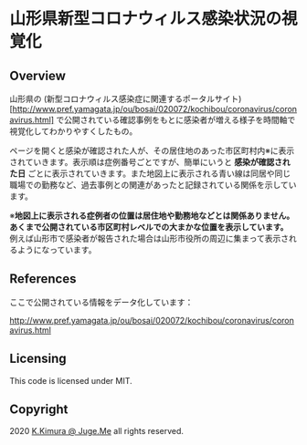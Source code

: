 # 山形県新型コロナウィルス感染状況の視覚化


## Overview

山形県の (新型コロナウィルス感染症に関連するポータルサイト)[http://www.pref.yamagata.jp/ou/bosai/020072/kochibou/coronavirus/coronavirus.html] で公開されている確認事例をもとに感染者が増える様子を時間軸で視覚化してわかりやすくしたもの。

ページを開くと感染が確認された人が、その居住地のあった市区町村内※に表示されていきます。表示順は症例番号ごとですが、簡単にいうと **感染が確認された日** ごとに表示されていきます。また地図上に表示される青い線は同居や同じ職場での勤務など、過去事例との関連があったと記録されている関係を示しています。

※**地図上に表示される症例者の位置は居住地や勤務地などとは関係ありません。あくまで公開されている市区町村レベルでの大まかな位置を表示しています。** 例えば山形市で感染者が報告された場合は山形市役所の周辺に集まって表示されるようになっています。


## References

ここで公開されている情報をデータ化しています：

http://www.pref.yamagata.jp/ou/bosai/020072/kochibou/coronavirus/coronavirus.html


## Licensing

This code is licensed under MIT.


## Copyright

2020 [K.Kimura @ Juge.Me](https://github.com/dotnsf) all rights reserved.
